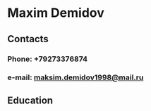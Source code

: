 # Maxim Demidov

## Contacts

### Phone: +79273376874
### e-mail: maksim.demidov1998@mail.ru

## Education